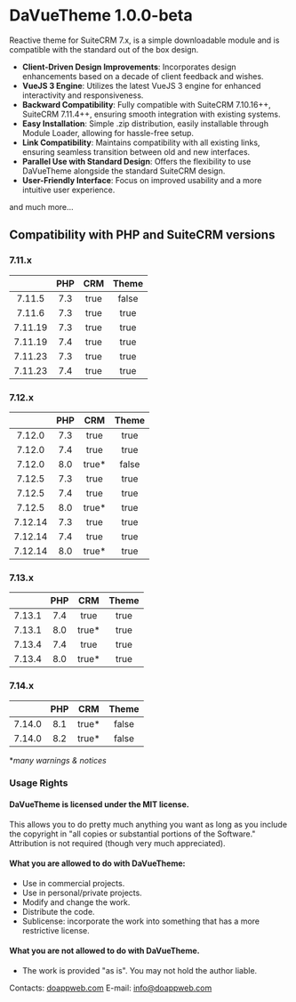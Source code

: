 # DaVueTheme 1.0.0-beta

Reactive theme for SuiteCRM 7.x, is a simple downloadable module and is compatible with the standard out of the box design.

* **Client-Driven Design Improvements**: Incorporates design enhancements based on a decade of client feedback and wishes.
* **VueJS 3 Engine**: Utilizes the latest VueJS 3 engine for enhanced interactivity and responsiveness.
* **Backward Compatibility**: Fully compatible with SuiteCRM 7.10.16++, SuiteCRM 7.11.4++, ensuring smooth integration with existing systems.
* **Easy Installation**: Simple .zip distribution, easily installable through Module Loader, allowing for hassle-free setup.
* **Link Compatibility**: Maintains compatibility with all existing links, ensuring seamless transition between old and new interfaces.
* **Parallel Use with Standard Design**: Offers the flexibility to use DaVueTheme alongside the standard SuiteCRM design.
* **User-Friendly Interface**: Focus on improved usability and a more intuitive user experience.
 
and much more…

## Compatibility with PHP and SuiteCRM versions

### 7.11.x
|         | PHP | СRM  | Theme  |
|:-------:|:---:|:----:|:------:|
| 7.11.5  | 7.3 | true | false  |
| 7.11.6  | 7.3 | true |  true  |
| 7.11.19 | 7.3 | true |  true  |
| 7.11.19 | 7.4 | true |  true  |
| 7.11.23 | 7.3 | true |  true  |
| 7.11.23 | 7.4 | true |  true  |

### 7.12.x
|         | PHP |  СRM   |  Theme  |
|:-------:|:---:|:------:|:-------:|
| 7.12.0  | 7.3 |  true  |  true   |
| 7.12.0  | 7.4 |  true  |  true   |
| 7.12.0  | 8.0 | true\* |  false  |
| 7.12.5  | 7.3 |  true  |  true   |
| 7.12.5  | 7.4 |  true  |  true   |
| 7.12.5  | 8.0 | true\* |  true   |
| 7.12.14 | 7.3 |  true  |  true   |
| 7.12.14 | 7.4 |  true  |  true   |
| 7.12.14 | 8.0 | true\* |  true   |

### 7.13.x
|        | PHP |   СRM   | Theme  |
|:------:|:---:|:-------:|:------:|
| 7.13.1 | 7.4 |  true   |  true  |
| 7.13.1 | 8.0 | true\*  |  true  |
| 7.13.4 | 7.4 |  true   |  true  |
| 7.13.4 | 8.0 | true\*  |  true  |

### 7.14.x
|        | PHP |  СRM   | Theme |
|:------:|:---:|:------:|:-----:|
| 7.14.0 | 8.1 | true\* | false |
| 7.14.0 | 8.2 | true\* | false |

*_many warnings & notices_

### Usage Rights

#### DaVueTheme is licensed under the MIT license.

 This allows you to do pretty much anything you want as long as you include the copyright in "all copies or substantial portions of the Software."  
 Attribution is not required (though very much appreciated).

 #### What you are allowed to do with DaVueTheme:
 - Use in commercial projects.
 - Use in personal/private projects.
 - Modify and change the work.
 - Distribute the code.
 - Sublicense: incorporate the work into something that has a more restrictive license.

 #### What you are not allowed to do with DaVueTheme.
 - The work is provided "as is". You may not hold the author liable.

 Contacts: [doappweb.com](https://doappweb.com) E-mail: info@doappweb.com

